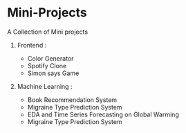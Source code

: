 # Mini-Projects

A Collection of Mini projects

1. Frontend :
   - Color Generator
   - Spotify Clone
   - Simon says Game

2. Machine Learning :
   - Book Recommendation System
   - Migraine Type Prediction System
   - EDA and Time Series Forecasting on Global Warming
   - Migraine Type Prediction System
